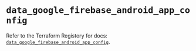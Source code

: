 # `data_google_firebase_android_app_config`

Refer to the Terraform Registory for docs: [`data_google_firebase_android_app_config`](https://www.terraform.io/docs/providers/google-beta/d/google_firebase_android_app_config).

